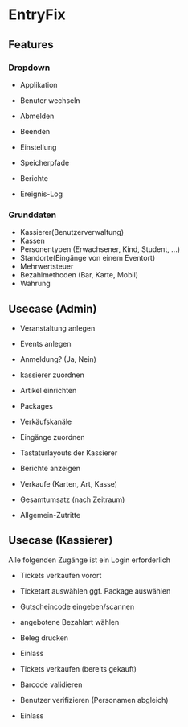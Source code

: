 # EntryFix 


## Features

### Dropdown
- Applikation
 - Benuter wechseln
 - Abmelden
 - Beenden

- Einstellung
 - Speicherpfade

- Berichte
 - Ereignis-Log

### Grunddaten
- Kassierer(Benutzerverwaltung)
- Kassen
- Personentypen (Erwachsener, Kind, Student, ...)
- Standorte(Eingänge von einem Eventort)
- Mehrwertsteuer 
- Bezahlmethoden (Bar, Karte, Mobil)
- Währung

## Usecase (Admin)
- Veranstaltung anlegen
 - Events anlegen
  - Anmeldung? (Ja, Nein)
  - kassierer zuordnen
  - Artikel einrichten
   - Packages
  - Verkäufskanäle
  - Eingänge zuordnen 
  - Tastaturlayouts der Kassierer

- Berichte anzeigen
 - Verkaufe (Karten, Art, Kasse)
 - Gesamtumsatz (nach Zeitraum)
 - Allgemein-Zutritte

## Usecase (Kassierer)

Alle folgenden Zugänge ist ein Login erforderlich

- Tickets verkaufen vorort  
 - Ticketart auswählen ggf. Package auswählen 
 - Gutscheincode eingeben/scannen 
 - angebotene Bezahlart wählen 
 - Beleg drucken
 - Einlass 

- Tickets verkaufen (bereits gekauft)
 - Barcode validieren 
 - Benutzer verifizieren (Personamen abgleich)
 - Einlass 

